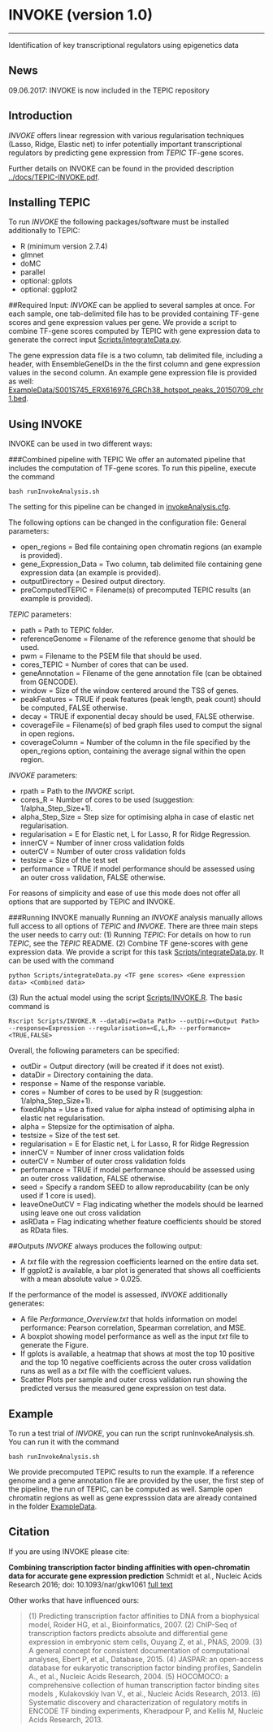 # INVOKE (version 1.0)
-------
Identification of key transcriptional regulators using epigenetics data

## News
09.06.2017: INVOKE is now included in the TEPIC repository

## Introduction
*INVOKE* offers linear regression with various regularisation techniques (Lasso, Ridge, Elastic net) to infer
potentially important transcriptional regulators by predicting gene expression from *TEPIC* TF-gene scores. 

Further details on INVOKE can be found in the provided description [../docs/TEPIC-INVOKE.pdf](../docs/TEPIC-INVOKE.pdf).

## Installing TEPIC
To run *INVOKE* the following packages/software must be installed additionally to TEPIC:
* R (minimum version 2.7.4)
* glmnet
* doMC
* parallel
* optional: gplots
* optional: ggplot2

##Required Input:
*INVOKE* can be applied to several samples at once. For each sample, one tab-delimited file has to be provided
containing TF-gene scores and gene expression values per gene. We provide a script to combine TF-gene scores computed
by TEPIC with gene expression data to generate the correct input [Scripts/integrateData.py](integrateData.py).

The gene expression data file is a two column, tab delimited file, including a header, with EnsembleGeneIDs in the the first column and
gene expression values in the second column. An example gene expression file is provided as well: 
[ExampleData/S001S745_ERX616976_GRCh38_hotspot_peaks_20150709_chr1.bed](S001S745_ERX616976_GRCh38_hotspot_peaks_20150709_chr1.bed).

## Using INVOKE
INVOKE can be used in two different ways:

###Combined pipeline with TEPIC
We offer an automated pipeline that includes the computation of TF-gene scores. To run this pipeline, execute the command

    bash runInvokeAnalysis.sh

The setting for this pipeline can be changed in [invokeAnalysis.cfg](invokeAnalysis.cfg).

The following options can be changed in the configuration file:
General parameters:
* open_regions = Bed file containing open chromatin regions (an example is provided).
* gene_Expression_Data = Two column, tab delimited file containing gene expression data (an example is provided).
* outputDirectory = Desired output directory.
* preComputedTEPIC = Filename(s) of precomputed TEPIC results (an example is provided).

*TEPIC* parameters:
* path = Path to TEPIC folder.
* referenceGenome = Filename of the reference genome that should be used.
* pwm = Filename to the PSEM file that should be used.
* cores_TEPIC = Number of cores that can be used.
* geneAnnotation = Filename of the gene annotation file (can be obtained from GENCODE).
* window = Size of the window centered around the TSS of genes.
* peakFeatures = TRUE if peak features (peak length, peak count) should be computed, FALSE otherwise.
* decay = TRUE if exponential decay should be used, FALSE otherwise.
* coverageFile = Filename(s) of bed graph files used to comput the signal in open regions.
* coverageColumn = Number of the column in the file specified by the open_regions option, containing the average signal within the open region.

*INVOKE* parameters:
* rpath = Path to the *INVOKE* script.
* cores_R = Number of cores to be used (suggestion: 1/alpha_Step_Size+1).
* alpha_Step_Size = Step size for optimising alpha in case of elastic net regularisation.
* regularisation = E for Elastic net, L for Lasso, R for Ridge Regression.
* innerCV = Number of inner cross validation folds
* outerCV = Number of outer cross validation folds
* testsize = Size of the test set
* performance = TRUE if model performance should be assessed using an outer cross validation, FALSE otherwise.

For reasons of simplicity and ease of use this mode does not offer all options that are supported by TEPIC and INVOKE.

###Running INVOKE manually
Running an *INVOKE* analysis manually allows full access to all options of *TEPIC* and *INVOKE*. 
There are three main steps the user needs to carry out:
(1) Running *TEPIC*: For details on how to run *TEPIC*, see the *TEPIC* README.
(2) Combine TF gene-scores with gene expression data. We provide a script for this task [Scripts/integrateData.py](integrateData.py).
It can be used with the command

	python Scripts/integrateData.py <TF gene scores> <Gene expression data> <Combined data>

(3) Run the actual model using the script [Scripts/INVOKE.R](INVOKE.R). The basic command is

	Rscript Scripts/INVOKE.R --dataDir=<Data Path> --outDir=<Output Path> --response=Expression --regularisation=<E,L,R> --performance=<TRUE,FALSE>

Overall, the following parameters can be specified:
* outDir = Output directory (will be created if it does not exist).
* dataDir = Directory containing the data.
* response = Name of the response variable.
* cores = Number of cores to be used by R (suggestion: 1/alpha_Step_Size+1).
* fixedAlpha = Use a fixed value for alpha instead of optimising alpha in elastic net regularisation.
* alpha = Stepsize for the optimisation of alpha.
* testsize = Size of the test set.
* regularisation = E for Elastic net, L for Lasso, R for Ridge Regression
* innerCV = Number of inner cross validation folds 
* outerCV = Number of outer cross validation folds
* performance = TRUE if model performance should be assessed using an outer cross validation, FALSE otherwise.
* seed = Specify a random SEED to allow reproducability (can be only used if 1 core is used).
* leaveOneOutCV = Flag indicating whether the models should be learned using leave one out cross validation
* asRData = Flag indicating whether feature coefficients should be stored as RData files. 


##Outputs
*INVOKE* always produces the following output:
* A *txt* file with the regression coefficients learned on the entire data set.
* If ggplot2 is available, a bar plot is generated that shows all coefficients with a mean absolute value > 0.025.

If the performance of the model is assessed, *INVOKE* additionally generates:
* A file *Performance_Overview.txt* that holds information on model performance: Pearson correlation, Spearman correlation, and MSE.
* A boxplot showing model performance as well as the input *txt* file to generate the Figure. 
* If gplots is available, a heatmap that shows at most the top 10 positive and the top 10 negative coefficients across the outer cross validation runs as well as a *txt* file with the coefficient values.
* Scatter Plots per sample and outer cross validation run showing the predicted versus the measured gene expression on test data.

## Example
To run a test trial of *INVOKE*, you can run the script runInvokeAnalysis.sh. You can run it with the command

	bash runInvokeAnalysis.sh

We provide precomputed TEPIC results to run the example. If a reference genome and a gene annotation file are provided by the user,
the first step of the pipeline, the run of TEPIC, can be computed as well. Sample open chromatin regions as well as gene expresssion data
are already contained in the folder [ExampleData](ExampleData).

## Citation
If you are using INVOKE please cite:

**Combining transcription factor binding affinities with open-chromatin data for accurate gene expression prediction**
Schmidt et al., Nucleic Acids Research 2016; doi: 10.1093/nar/gkw1061 [full text](http://nar.oxfordjournals.org/content/early/2016/11/29/nar.gkw1061.full) 

Other works that have influenced ours:
> (1) Predicting transcription factor affinities to DNA from a biophysical model, Roider HG, et al., Bioinformatics, 2007.
> (2) ChIP-Seq of transcription factors predicts absolute and differential gene expression in embryonic stem cells, Ouyang Z, et al.,  PNAS, 2009.
> (3) A general concept for consistent documentation of computational analyses, Ebert P, et al.,  Database, 2015.
> (4) JASPAR: an open-access database for eukaryotic transcription factor binding profiles, Sandelin A., et al., Nucleic Acids Research, 2004.
> (5) HOCOMOCO: a comprehensive collection of human transcription factor binding sites models , Kulakovskiy Ivan V., et al., Nucleic Acids Research, 2013.
> (6) Systematic discovery and characterization of regulatory motifs in ENCODE TF binding experiments, Kheradpour P, and Kellis M, Nucleic Acids Research, 2013.
